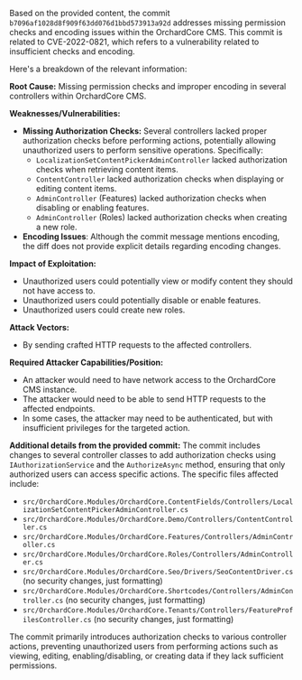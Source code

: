Based on the provided content, the commit `b7096af1028d8f909f63dd076d1bbd573913a92d` addresses missing permission checks and encoding issues within the OrchardCore CMS. This commit is related to CVE-2022-0821, which refers to a vulnerability related to insufficient checks and encoding.

Here's a breakdown of the relevant information:

**Root Cause:** Missing permission checks and improper encoding in several controllers within OrchardCore CMS.

**Weaknesses/Vulnerabilities:**
- **Missing Authorization Checks:** Several controllers lacked proper authorization checks before performing actions, potentially allowing unauthorized users to perform sensitive operations. Specifically:
    - `LocalizationSetContentPickerAdminController` lacked authorization checks when retrieving content items.
    - `ContentController` lacked authorization checks when displaying or editing content items.
    - `AdminController` (Features) lacked authorization checks when disabling or enabling features.
    - `AdminController` (Roles) lacked authorization checks when creating a new role.
- **Encoding Issues**: Although the commit message mentions encoding, the diff does not provide explicit details regarding encoding changes.

**Impact of Exploitation:**
- Unauthorized users could potentially view or modify content they should not have access to.
- Unauthorized users could potentially disable or enable features.
- Unauthorized users could create new roles.

**Attack Vectors:**
- By sending crafted HTTP requests to the affected controllers.

**Required Attacker Capabilities/Position:**
- An attacker would need to have network access to the OrchardCore CMS instance.
- The attacker would need to be able to send HTTP requests to the affected endpoints.
- In some cases, the attacker may need to be authenticated, but with insufficient privileges for the targeted action.

**Additional details from the provided commit:**
The commit includes changes to several controller classes to add authorization checks using `IAuthorizationService` and the `AuthorizeAsync` method, ensuring that only authorized users can access specific actions. The specific files affected include:

- `src/OrchardCore.Modules/OrchardCore.ContentFields/Controllers/LocalizationSetContentPickerAdminController.cs`
- `src/OrchardCore.Modules/OrchardCore.Demo/Controllers/ContentController.cs`
- `src/OrchardCore.Modules/OrchardCore.Features/Controllers/AdminController.cs`
- `src/OrchardCore.Modules/OrchardCore.Roles/Controllers/AdminController.cs`
- `src/OrchardCore.Modules/OrchardCore.Seo/Drivers/SeoContentDriver.cs` (no security changes, just formatting)
- `src/OrchardCore.Modules/OrchardCore.Shortcodes/Controllers/AdminController.cs` (no security changes, just formatting)
- `src/OrchardCore.Modules/OrchardCore.Tenants/Controllers/FeatureProfilesController.cs` (no security changes, just formatting)

The commit primarily introduces authorization checks to various controller actions, preventing unauthorized users from performing actions such as viewing, editing, enabling/disabling, or creating data if they lack sufficient permissions.